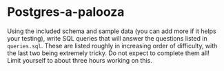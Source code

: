 # Postgres-a-palooza

Using the included schema and sample data (you can add more if it helps your testing), write SQL queries that will answer the questions listed in `queries.sql`. These are listed roughly in increasing order of difficulty, with the last two being extremely tricky. Do not expect to complete them all! Limit yourself to about three hours working on this.
